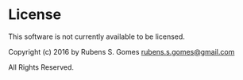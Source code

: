 # License

This software is not currently available to be licensed.

Copyright (c) 2016 by Rubens S. Gomes <rubens.s.gomes@gmail.com>

All Rights Reserved.

